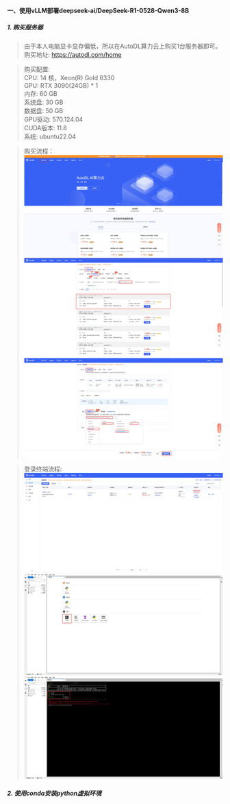 #### 一、使用vLLM部署deepseek-ai/DeepSeek-R1-0528-Qwen3-8B

##### 1. 购买服务器
> 由于本人电脑显卡显存偏低，所以在AutoDL算力云上购买1台服务器即可。
> 购买地址: https://autodl.com/home   

> 购买配置:    
> CPU: 14 核，Xeon(R) Gold 6330   
> GPU: RTX 3090(24GB) * 1  
> 内存: 60 GB  
> 系统盘: 30 GB  
> 数据盘: 50 GB  
> GPU驱动: 570.124.04  
> CUDA版本: 11.8   
> 系统: ubuntu22.04  

> 购买流程：  
![1.png](.\images\1.png)  
![2.png](.\images\2.png)  
![3.png](.\images\3.png)  

> 登录终端流程:
![4.png](.\images\4.png)  
![5.png](.\images\5.png) 
![6.png](.\images\6.png)


##### 2. 使用conda安装python虚拟环境